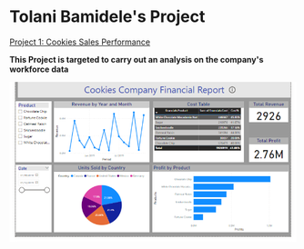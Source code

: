 # Tolani Bamidele's Project
[Project 1: Cookies Sales Performance](https://github.com/thurllanie/Thurllanie.Github.io/tree/main)

**This Project is targeted to carry out an analysis on the company's workforce data**

![Cookies](Cookies.PNG)
